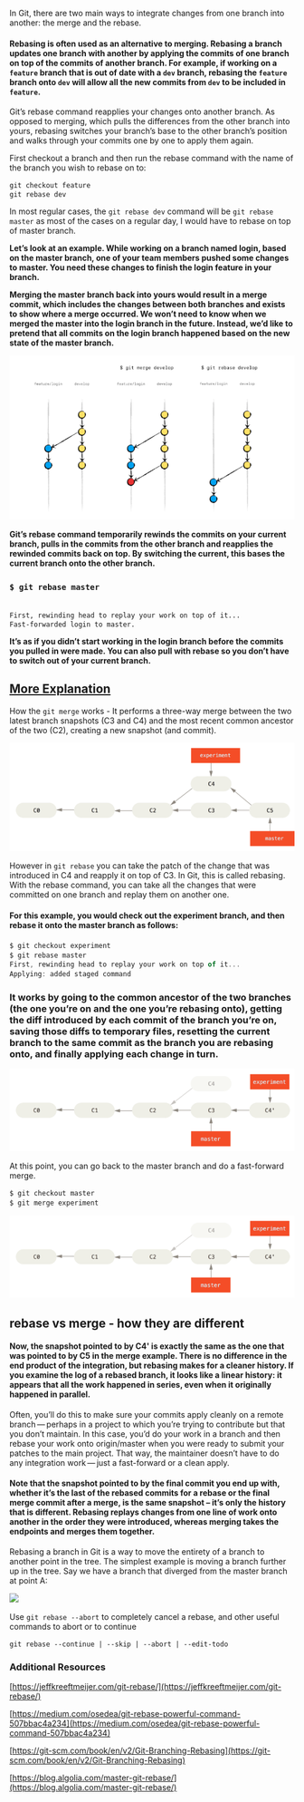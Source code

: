 In Git, there are two main ways to integrate changes from one branch into another: the merge and the rebase.

#### Rebasing is often used as an alternative to merging. Rebasing a branch updates one branch with another by applying the commits of one branch on top of the commits of another branch. For example, if working on a `feature` branch that is out of date with a `dev` branch, rebasing the `feature` branch onto `dev` will allow all the new commits from `dev` to be included in `feature`.

Git’s rebase command reapplies your changes onto another branch. As opposed to merging, which pulls the differences from the other branch into yours, rebasing switches your branch’s base to the other branch’s position and walks through your commits one by one to apply them again.

First checkout a branch and then run the rebase command with the name of the branch you wish to rebase on to:

```
git checkout feature
git rebase dev
```

In most regular cases, the `git rebase dev` command will be `git rebase master` as most of the cases on a regular day, I would have to rebase on top of master branch.

**Let’s look at an example. While working on a branch named login, based on the master branch, one of your team members pushed some changes to master. You need these changes to finish the login feature in your branch.**

**Merging the master branch back into yours would result in a merge commit, which includes the changes between both branches and exists to show where a merge occurred. We won’t need to know when we merged the master into the login branch in the future. Instead, we’d like to pretend that all commits on the login branch happened based on the new state of the master branch.**

<img src="git-rebase.png">

**Git’s rebase command temporarily rewinds the commits on your current branch, pulls in the commits from the other branch and reapplies the rewinded commits back on top. By switching the current, this bases the current branch onto the other branch.**

### `$ git rebase master`

```

First, rewinding head to replay your work on top of it...
Fast-forwarded login to master.

```

**It’s as if you didn’t start working in the login branch before the commits you pulled in were made. You can also pull with rebase so you don’t have to switch out of your current branch.**

## [More Explanation](https://git-scm.com/book/en/v2/Git-Branching-Rebasing)

How the `git merge` works - It performs a three-way merge between the two latest branch snapshots (C3 and C4) and the most recent common ancestor of the two (C2), creating a new snapshot (and commit).

<img src="git-merge.png">

However in `git rebase` you can take the patch of the change that was introduced in C4 and reapply it on top of C3. In Git, this is called rebasing. With the rebase command, you can take all the changes that were committed on one branch and replay them on another one.

#### For this example, you would check out the experiment branch, and then rebase it onto the master branch as follows:

```js
$ git checkout experiment
$ git rebase master
First, rewinding head to replay your work on top of it...
Applying: added staged command
```

### It works by going to the common ancestor of the two branches (the one you’re on and the one you’re rebasing onto), getting the diff introduced by each commit of the branch you’re on, saving those diffs to temporary files, resetting the current branch to the same commit as the branch you are rebasing onto, and finally applying each change in turn.

<img src="git-rebase-2.png">

At this point, you can go back to the master branch and do a fast-forward merge.

```js
$ git checkout master
$ git merge experiment
```

<img src="git-rebase-2.png">

## rebase vs merge - how they are different

#### Now, the snapshot pointed to by C4' is exactly the same as the one that was pointed to by C5 in the merge example. There is no difference in the end product of the integration, but rebasing makes for a cleaner history. If you examine the log of a rebased branch, it looks like a linear history: it appears that all the work happened in series, even when it originally happened in parallel.

Often, you’ll do this to make sure your commits apply cleanly on a remote branch — perhaps in a project to which you’re trying to contribute but that you don’t maintain. In this case, you’d do your work in a branch and then rebase your work onto origin/master when you were ready to submit your patches to the main project. That way, the maintainer doesn’t have to do any integration work — just a fast-forward or a clean apply.

#### Note that the snapshot pointed to by the final commit you end up with, whether it’s the last of the rebased commits for a rebase or the final merge commit after a merge, is the same snapshot – it’s only the history that is different. Rebasing replays changes from one line of work onto another in the order they were introduced, whereas merging takes the endpoints and merges them together.

Rebasing a branch in Git is a way to move the entirety of a branch to another point in the tree. The simplest example is moving a branch further up in the tree. Say we have a branch that diverged from the master branch at point A:

<img src="./git-rebase-4.png>">

Use `git rebase --abort` to completely cancel a rebase, and other useful commands to abort or to continue

```
git rebase --continue | --skip | --abort | --edit-todo
```

### Additional Resources

[https://jeffkreeftmeijer.com/git-rebase/](https://jeffkreeftmeijer.com/git-rebase/)

[https://medium.com/osedea/git-rebase-powerful-command-507bbac4a234](https://medium.com/osedea/git-rebase-powerful-command-507bbac4a234)

[https://git-scm.com/book/en/v2/Git-Branching-Rebasing](https://git-scm.com/book/en/v2/Git-Branching-Rebasing)

[https://blog.algolia.com/master-git-rebase/](https://blog.algolia.com/master-git-rebase/)
